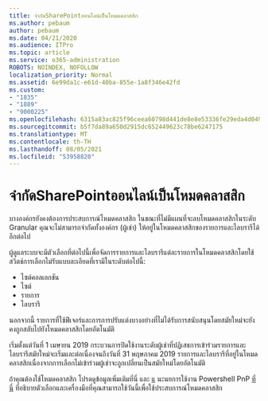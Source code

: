 ```yaml
---
title: จํากัดSharePointออนไลน์เป็นโหมดคลาสสิก
ms.author: pebaum
author: pebaum
ms.date: 04/21/2020
ms.audience: ITPro
ms.topic: article
ms.service: o365-administration
ROBOTS: NOINDEX, NOFOLLOW
localization_priority: Normal
ms.assetid: 6e99da1c-e61d-40ba-855e-1a8f346e42fd
ms.custom:
- "1835"
- "1889"
- "9000225"
ms.openlocfilehash: 6315a83ac825f96ceea60798d441de8e8e53336fe29eda4d0491dd8a6a43b352
ms.sourcegitcommit: b5f7da89a650d2915dc652449623c78be6247175
ms.translationtype: MT
ms.contentlocale: th-TH
ms.lasthandoff: 08/05/2021
ms.locfileid: "53958820"
---
```

# <a name="restrict-sharepoint-online-to-classic-mode"></a>จํากัดSharePointออนไลน์เป็นโหมดคลาสสิก

บางองค์กรยังคงต้องการประสบการณ์โหมดคลาสสิก ในขณะที่ไม่มีแผนที่จะลบโหมดคลาสสิกในระดับ Granular คุณจะไม่สามารถจํากัดทั้งองค์กร (ผู้เช่า) ให้อยู่ในโหมดคลาสสิกของรายการและไลบรารีได้อีกต่อไป

ผู้ดูแลระบบจะมีตัวเลือกที่ต่อไปนี้เพื่อจัดการรายการและไลบรารีแต่ละรายการในโหมดคลาสสิกโดยใช้สวิตช์การเลือกไม่รับแบบละเอียดที่เรามีในระดับต่อไปนี้:

- ไซต์คอลเลกชัน
- ไซต์
- รายการ
- ไลบรารี

นอกจากนี้ รายการที่ใช้ฟีเจอร์และการการปรับแต่งบางอย่างที่ไม่ได้รับการสนับสนุนโดยสมัยใหม่จะยังคงถูกสลับไปยังโหมดคลาสสิกโดยอัตโนมัติ

เริ่มตั้งแต่วันที่ 1 เมษายน 2019 กระบวนการปิดใช้งานระดับผู้เช่าที่ปฏิเสธการเข้าร่วมรายการและไลบรารีสมัยใหม่จะเริ่มและต่อเนื่องจนถึงวันที่ 31 พฤษภาคม 2019  รายการและไลบรารีที่อยู่ในโหมดคลาสสิกเนื่องจากการเลือกไม่เข้าร่วมผู้เช่าจะถูกเปลี่ยนเป็นสมัยใหม่โดยอัตโนมัติ

ถ้าคุณต้องใช้โหมดคลาสสิก โปรดดูข้อมูลเพิ่มเติมที่นี่ และ [แ](https://techcommunity.microsoft.com/t5/Microsoft-SharePoint-Blog/Delivering-SharePoint-modern-experiences/ba-p/315023) นะนยการใช้งาน Powershell PnP [ที่นี่](https://docs.microsoft.com/sharepoint/dev/transform/modernize-userinterface-lists-and-libraries-optout) ที่อธิบายตัวเลือกและเครื่องมือที่คุณสามารถใช้วันนี้เพื่อใช้ประสบการณ์โหมดคลาสสิก
